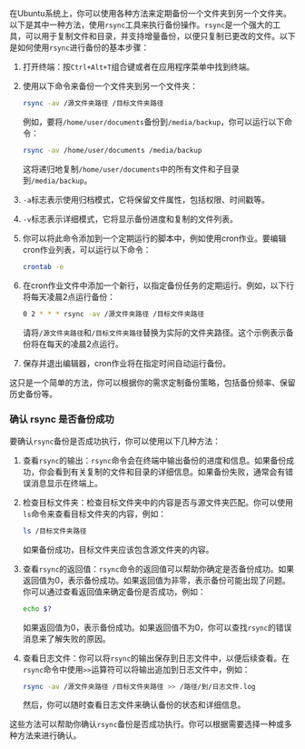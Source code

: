 在Ubuntu系统上，你可以使用各种方法来定期备份一个文件夹到另一个文件夹。以下是其中一种方法，使用`rsync`工具来执行备份操作。`rsync`是一个强大的工具，可以用于复制文件和目录，并支持增量备份，以便只复制已更改的文件。以下是如何使用`rsync`进行备份的基本步骤：

1. 打开终端：按`Ctrl+Alt+T`组合键或者在应用程序菜单中找到终端。

2. 使用以下命令来备份一个文件夹到另一个文件夹：

   ```bash
   rsync -av /源文件夹路径 /目标文件夹路径
   ```

   例如，要将`/home/user/documents`备份到`/media/backup`，你可以运行以下命令：

   ```bash
   rsync -av /home/user/documents /media/backup
   ```

   这将递归地复制`/home/user/documents`中的所有文件和子目录到`/media/backup`。

3. `-a`标志表示使用归档模式，它将保留文件属性，包括权限、时间戳等。

4. `-v`标志表示详细模式，它将显示备份进度和复制的文件列表。

5. 你可以将此命令添加到一个定期运行的脚本中，例如使用cron作业。要编辑cron作业列表，可以运行以下命令：

   ```bash
   crontab -e
   ```

6. 在cron作业文件中添加一个新行，以指定备份任务的定期运行。例如，以下行将每天凌晨2点运行备份：

   ```bash
   0 2 * * * rsync -av /源文件夹路径 /目标文件夹路径
   ```

   请将`/源文件夹路径`和`/目标文件夹路径`替换为实际的文件夹路径。这个示例表示备份将在每天的凌晨2点运行。

7. 保存并退出编辑器，cron作业将在指定时间自动运行备份。

这只是一个简单的方法，你可以根据你的需求定制备份策略，包括备份频率、保留历史备份等。



### 确认 rsync 是否备份成功

要确认`rsync`备份是否成功执行，你可以使用以下几种方法：

1. 查看`rsync`的输出：`rsync`命令会在终端中输出备份的进度和信息。如果备份成功，你会看到有关复制的文件和目录的详细信息。如果备份失败，通常会有错误消息显示在终端上。

2. 检查目标文件夹：检查目标文件夹中的内容是否与源文件夹匹配。你可以使用`ls`命令来查看目标文件夹的内容，例如：

   ```bash
   ls /目标文件夹路径
   ```

   如果备份成功，目标文件夹应该包含源文件夹的内容。

3. 查看`rsync`的返回值：`rsync`命令的返回值可以帮助你确定是否备份成功。如果返回值为0，表示备份成功。如果返回值为非零，表示备份可能出现了问题。你可以通过查看返回值来确定备份是否成功，例如：

   ```bash
   echo $?
   ```

   如果返回值为0，表示备份成功。如果返回值不为0，你可以查找`rsync`的错误消息来了解失败的原因。

4. 查看日志文件：你可以将`rsync`的输出保存到日志文件中，以便后续查看。在`rsync`命令中使用`>>`运算符可以将输出追加到日志文件中，例如：

   ```bash
   rsync -av /源文件夹路径 /目标文件夹路径 >> /路径/到/日志文件.log
   ```

   然后，你可以随时查看日志文件来确认备份的状态和详细信息。

这些方法可以帮助你确认`rsync`备份是否成功执行。你可以根据需要选择一种或多种方法来进行确认。
